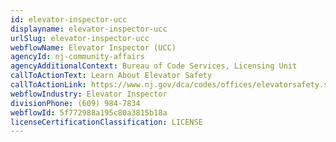 ```yaml
---
id: elevator-inspector-ucc
displayname: elevator-inspector-ucc
urlSlug: elevator-inspector-ucc
webflowName: Elevator Inspector (UCC)
agencyId: nj-community-affairs
agencyAdditionalContext: Bureau of Code Services, Licensing Unit
callToActionText: Learn About Elevator Safety
callToActionLink: https://www.nj.gov/dca/codes/offices/elevatorsafety.shtml
webflowIndustry: Elevator Inspector
divisionPhone: (609) 984-7834
webflowId: 5f772988a195c80a3815b18a
licenseCertificationClassification: LICENSE
---
```

